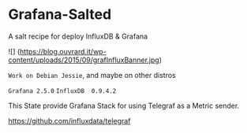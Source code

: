 # Grafana-Salted
A salt recipe for deploy InfluxDB &amp; Grafana

![] (https://blog.ouvrard.it/wp-content/uploads/2015/09/grafInfluxBanner.jpg)

```Work on Debian Jessie```, and maybe on other distros

```Grafana 2.5.0```
```InfluxDB  0.9.4.2```

This State provide Grafana Stack for using Telegraf as a Metric sender.

https://github.com/influxdata/telegraf
